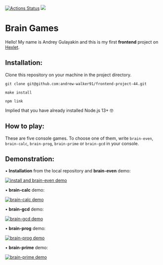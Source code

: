 [![Actions Status](https://github.com/andrew-walker91/frontend-project-44/workflows/hexlet-check/badge.svg)](https://github.com/andrew-walker91/frontend-project-44/actions)
<a href="https://codeclimate.com/github/andrew-walker91/frontend-project-44/maintainability"><img src="https://api.codeclimate.com/v1/badges/7322ad8b044340756c23/maintainability" /></a>

# Brain Games


Hello! My name is Andrey Gulayakin and this is my first **frontend** project on [Hexlet](hexlet.io/).


## Installation:



Clone this repository on your machine in the project directory.

`git clone git@github.com:andrew-walker91/frontend-project-44.git`

`make install`

`npm link`

Implied that you have already installed Node.js 13+ 🤓


## How to play:


These are five console games.
To choose one of them, write `brain-even`, `brain-calc`, `brain-prog`, `brain-prime` or `brain-gcd` in your console.


## Demonstration:


• **Installation** from the local repository and **brain-even** demo:

[![install and brain-even demo](https://asciinema.org/a/eMNHu07XQzeUMNWPZr2UrLnZZ.svg)](https://asciinema.org/a/eMNHu07XQzeUMNWPZr2UrLnZZ)

• **brain-calc** demo:

[![brain-calc demo](https://asciinema.org/a/5VoJKdHWmjVcPK7F0ySux8HkX.svg)](https://asciinema.org/a/5VoJKdHWmjVcPK7F0ySux8HkX)

• **brain-gcd** demo:

[![brain-gcd demo](https://asciinema.org/a/xbTbOvoS3Q0jnKaOHScsV8VNe.svg)](https://asciinema.org/a/xbTbOvoS3Q0jnKaOHScsV8VNe)

• **brain-prog** demo:

[![brain-prog demo](https://asciinema.org/a/lGTEI38gGzsfu3juAO3tgTnOD.svg)](https://asciinema.org/a/lGTEI38gGzsfu3juAO3tgTnOD)

• **brain-prime** demo:

[![brain-prime demo](https://asciinema.org/a/CciwGDd1dWKjkb37qEtF5tObK.svg)](https://asciinema.org/a/CciwGDd1dWKjkb37qEtF5tObK)
